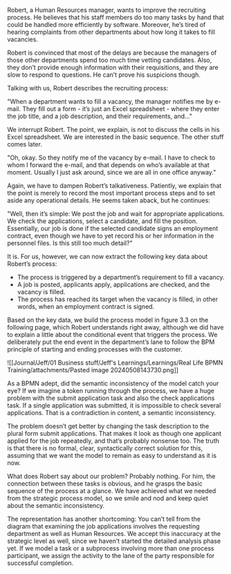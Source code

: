 Robert, a Human Resources manager, wants to improve the recruiting process. He believes that his staff members do too many tasks by hand that could be handled more efficiently by software. Moreover, he’s tired of hearing complaints from other departments about how long it takes to fill vacancies.

Robert is convinced that most of the delays are because the managers of those other departments spend too much time vetting candidates. Also, they don’t provide enough information with their requisitions, and they are slow to respond to questions. He can’t prove his suspicions though.

Talking with us, Robert describes the recruiting process:

"When a department wants to fill a vacancy, the manager notifies me by e-mail. They fill out a form - it’s just an Excel spreadsheet - where they enter the job title, and a job description, and their requirements, and..."

We interrupt Robert. The point, we explain, is not to discuss the cells in his Excel spreadsheet. We are interested in the basic sequence. The other stuff comes later.

"Oh, okay. So they notify me of the vacancy by e-mail. I have to check to whom I forward the e-mail, and that depends on who’s available at that moment. Usually I just ask around, since we are all in one office anyway."

Again, we have to dampen Robert’s talkativeness. Patiently, we explain that the point is merely to record the most important process steps and to set aside any operational details. He seems taken aback, but he continues:

"Well, then it’s simple: We post the job and wait for appropriate applications. We check the applications, select a candidate, and fill the position. Essentially, our job is done if the selected candidate signs an employment contract, even though we have to yet record his or her information in the personnel files. Is this still too much detail?"

It is. For us, however, we can now extract the following key data about Robert’s process:

- The process is triggered by a department’s requirement to fill a vacancy.
- A job is posted, applicants apply, applications are checked, and the vacancy is filled.
- The process has reached its target when the vacancy is filled, in other words, when an employment contract is signed.

Based on the key data, we build the process model in figure 3.3 on the following page, which Robert understands right away, although we did have to explain a little about the conditional event that triggers the process. We deliberately put the end event in the department’s lane to follow the BPM principle of starting and ending processes with the customer.

![[Journal/Jeff/01 Business stuff/Jeff's Learnings/Learnings/Real Life BPMN Training/attachments/Pasted image 20240508143730.png]]

As a BPMN adept, did the semantic inconsistency of the model catch your eye? If we imagine a token running through the process, we have a huge problem with the submit application task and also the check applications task. If a single application was submitted, it is impossible to check several applications. That is a contradiction in content, a semantic inconsistency.

The problem doesn’t get better by changing the task description to the plural form submit applications. That makes it look as though one applicant applied for the job repeatedly, and that’s probably nonsense too. The truth is that there is no formal, clear, syntactically correct solution for this, assuming that we want the model to remain as easy to understand as it is now.

What does Robert say about our problem? Probably nothing. For him, the connection between these tasks is obvious, and he grasps the basic sequence of the process at a glance. We have achieved what we needed from the strategic process model, so we smile and nod and keep quiet about the semantic inconsistency.

The representation has another shortcoming: You can’t tell from the diagram that examining the job applications involves the requesting department as well as Human Resources. We accept this inaccuracy at the strategic level as well, since we haven’t started the detailed analysis phase yet. If we model a task or a subprocess involving more than one process participant, we assign the activity to the lane of the party responsible for successful completion.